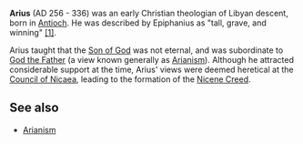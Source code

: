 **Arius** (AD 256 - 336) was an early Christian theologian of
Libyan descent, born in
[Antioch](index.php?title=Antioch&action=edit&redlink=1 "Antioch (page does not exist)").
He was described by Epiphanius as "tall, grave, and winning"
[[1]](http://www.newadvent.org/cathen/01707c.htm).

Arius taught that the [Son of God](Jesus "Jesus") was not eternal,
and was subordinate to
[God the Father](God_the_Father "God the Father") (a view known
generally as [Arianism](Arianism "Arianism")). Although he
attracted considerable support at the time, Arius' views were
deemed heretical at the
[Council of Nicaea](Ecumenical_councils "Ecumenical councils"),
leading to the formation of the
[Nicene Creed](Nicene_Creed "Nicene Creed").

## See also

-   [Arianism](Arianism "Arianism")



